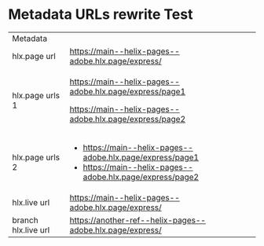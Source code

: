 # Metadata URLs rewrite Test

<table>
  <tr>
    <td>Metadata</td>
  </tr>
  <tr>
    <td>hlx.page url</td>
    <td><a href="https://main--helix-pages--adobe.hlx.page/express/">https://main--helix-pages--adobe.hlx.page/express/</a></td>
  </tr>
  <tr>
    <td>hlx.page urls 1</td>
    <td>
      <p><a href="https://main--helix-pages--adobe.hlx.page/express/page1">https://main--helix-pages--adobe.hlx.page/express/page1</a></p>
      <p><a href="https://main--helix-pages--adobe.hlx.page/express/page2">https://main--helix-pages--adobe.hlx.page/express/page2</a></p></td>
  </tr>
  <tr>
    <td>hlx.page urls 2</td>
    <td>
      <ul>
        <li><a href="https://main--helix-pages--adobe.hlx.page/express/page1">https://main--helix-pages--adobe.hlx.page/express/page1</a></li>
        <li><a href="https://main--helix-pages--adobe.hlx.page/express/page2">https://main--helix-pages--adobe.hlx.page/express/page2</a></li>
      </ul>
    </td>
  </tr>
  <tr>
    <td>hlx.live url</td>
    <td><a href="https://main--helix-pages--adobe.hlx.live/express/">https://main--helix-pages--adobe.hlx.page/express/</a></td>
  </tr>
  <tr>
    <td>branch hlx.live url</td>
    <td><a href="https://another-ref--helix-pages--adobe.hlx.live/express/">https://another-ref--helix-pages--adobe.hlx.page/express/</a></td>
  </tr>
</table>
